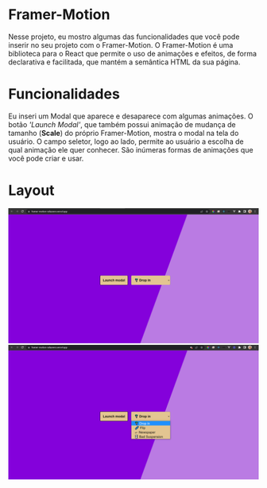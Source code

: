 # Framer-Motion
Nesse projeto, eu mostro algumas das funcionalidades que você pode inserir no seu projeto com o Framer-Motion. O Framer-Motion é uma biblioteca para o React que permite o uso de animações e efeitos, de forma declarativa e facilitada, que mantém a semântica HTML da sua página. 

# Funcionalidades
Eu inseri um Modal que aparece e desaparece com algumas animações. O botão *'Launch Modal'*, que também possui animação de mudança de tamanho (**Scale**) do próprio Framer-Motion, mostra o modal na tela do usuário. O campo seletor, logo ao lado, permite ao usuário a escolha de qual animação ele quer conhecer. São inúmeras formas de animações que você pode criar e usar.

# Layout
 ![layout do website](public/images/framer_motion_01.PNG?raw=true "Layout Framer-Motion")
 ![layout do website com campo seletor à mostra](public/images/framer_motion_02.PNG?raw=true "Layout Framer-Motion")
